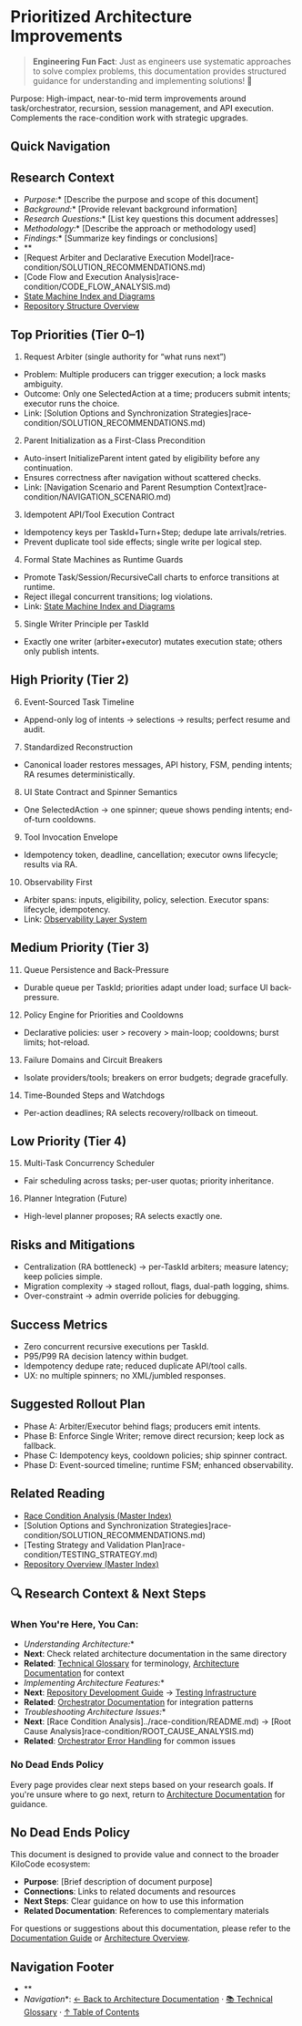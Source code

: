 # Prioritized Architecture Improvements

> **Engineering Fun Fact**: Just as engineers use systematic approaches to solve complex problems, this documentation provides structured guidance for understanding and implementing solutions! 🔧

Purpose: High-impact, near-to-mid term improvements around task/orchestrator, recursion, session
management, and API execution. Complements the race-condition work with strategic upgrades.

## Quick Navigation

## Research Context
- *Purpose:*\* \[Describe the purpose and scope of this document]
- *Background:*\* \[Provide relevant background information]
- *Research Questions:*\* \[List key questions this document addresses]
- *Methodology:*\* \[Describe the approach or methodology used]
- *Findings:*\* \[Summarize key findings or conclusions]
- \*\*
- \[Request Arbiter and Declarative Execution Model]race-condition/SOLUTION\_RECOMMENDATIONS.md)
- \[Code Flow and Execution Analysis]race-condition/CODE\_FLOW\_ANALYSIS.md)
- [State Machine Index and Diagrams](README.md)
- [Repository Structure Overview](../../architecture/../repository/REPOSITORY_STRUCTURE.md)

## Top Priorities (Tier 0–1)
1. Request Arbiter (single authority for “what runs next”)
- Problem: Multiple producers can trigger execution; a lock masks ambiguity.
- Outcome: Only one SelectedAction at a time; producers submit intents; executor runs the choice.
- Link:
  \[Solution Options and Synchronization Strategies]race-condition/SOLUTION\_RECOMMENDATIONS.md)
2. Parent Initialization as a First-Class Precondition
- Auto-insert InitializeParent intent gated by eligibility before any continuation.
- Ensures correctness after navigation without scattered checks.
- Link: \[Navigation Scenario and Parent Resumption Context]race-condition/NAVIGATION\_SCENARIO.md)
3. Idempotent API/Tool Execution Contract
- Idempotency keys per TaskId+Turn+Step; dedupe late arrivals/retries.
- Prevent duplicate tool side effects; single write per logical step.
4. Formal State Machines as Runtime Guards
- Promote Task/Session/RecursiveCall charts to enforce transitions at runtime.
- Reject illegal concurrent transitions; log violations.
- Link: [State Machine Index and Diagrams](README.md)
5. Single Writer Principle per TaskId
- Exactly one writer (arbiter+executor) mutates execution state; others only publish intents.

## High Priority (Tier 2)
6. Event-Sourced Task Timeline
- Append-only log of intents → selections → results; perfect resume and audit.
7. Standardized Reconstruction
- Canonical loader restores messages, API history, FSM, pending intents; RA resumes
  deterministically.
8. UI State Contract and Spinner Semantics
- One SelectedAction → one spinner; queue shows pending intents; end-of-turn cooldowns.
9. Tool Invocation Envelope
- Idempotency token, deadline, cancellation; executor owns lifecycle; results via RA.
10. Observability First
- Arbiter spans: inputs, eligibility, policy, selection. Executor spans: lifecycle, idempotency.
- Link: [Observability Layer System](./OBSERVABILITY_LAYER_SYSTEM.md)

## Medium Priority (Tier 3)
11. Queue Persistence and Back-Pressure
- Durable queue per TaskId; priorities adapt under load; surface UI back-pressure.
12. Policy Engine for Priorities and Cooldowns
- Declarative policies: user > recovery > main-loop; cooldowns; burst limits; hot-reload.
13. Failure Domains and Circuit Breakers
- Isolate providers/tools; breakers on error budgets; degrade gracefully.
14. Time-Bounded Steps and Watchdogs
- Per-action deadlines; RA selects recovery/rollback on timeout.

## Low Priority (Tier 4)
15. Multi-Task Concurrency Scheduler
- Fair scheduling across tasks; per-user quotas; priority inheritance.
16. Planner Integration (Future)
- High-level planner proposes; RA selects exactly one.

## Risks and Mitigations
- Centralization (RA bottleneck) → per-TaskId arbiters; measure latency; keep policies simple.
- Migration complexity → staged rollout, flags, dual-path logging, shims.
- Over-constraint → admin override policies for debugging.

## Success Metrics
- Zero concurrent recursive executions per TaskId.
- P95/P99 RA decision latency within budget.
- Idempotency dedupe rate; reduced duplicate API/tool calls.
- UX: no multiple spinners; no XML/jumbled responses.

## Suggested Rollout Plan
- Phase A: Arbiter/Executor behind flags; producers emit intents.
- Phase B: Enforce Single Writer; remove direct recursion; keep lock as fallback.
- Phase C: Idempotency keys, cooldown policies; ship spinner contract.
- Phase D: Event-sourced timeline; runtime FSM; enhanced observability.

## Related Reading
- [Race Condition Analysis (Master Index)](./API_DUPLICATION_RACE_CONDITION_ANALYSIS.md)
- \[Solution Options and Synchronization Strategies]race-condition/SOLUTION\_RECOMMENDATIONS.md)
- \[Testing Strategy and Validation Plan]race-condition/TESTING\_STRATEGY.md)
- [Repository Overview (Master Index)](./REPOSITORY_OVERVIEW.md)

## 🔍 Research Context & Next Steps

### When You're Here, You Can:
- *Understanding Architecture:*\*
- **Next**: Check related architecture documentation in the same directory
- **Related**: [Technical Glossary](../GLOSSARY.md) for terminology,
  [Architecture Documentation](README.md) for context
- *Implementing Architecture Features:*\*
- **Next**: [Repository Development Guide](../repository/DEVELOPMENT_GUIDE.md) →
  [Testing Infrastructure](../repository/TESTING_INFRASTRUCTURE.md)
- **Related**: [Orchestrator Documentation](../../../../../../../orchestrator/README.md) for integration patterns
- *Troubleshooting Architecture Issues:*\*
- **Next**: \[Race Condition Analysis]../race-condition/README.md) →
  \[Root Cause Analysis]race-condition/ROOT\_CAUSE\_ANALYSIS.md)
- **Related**: [Orchestrator Error Handling](../../../../../../../orchestrator/ORCHESTRATOR_ERROR_HANDLING.md) for
  common issues

### No Dead Ends Policy

Every page provides clear next steps based on your research goals. If you're unsure where to go
next, return to [Architecture Documentation](README.md) for guidance.

## No Dead Ends Policy

This document is designed to provide value and connect to the broader KiloCode ecosystem:
- **Purpose**: \[Brief description of document purpose]
- **Connections**: Links to related documents and resources
- **Next Steps**: Clear guidance on how to use this information
- **Related Documentation**: References to complementary materials

For questions or suggestions about this documentation, please refer to the [Documentation Guide](../../../../../../../DOCUMENTATION_GUIDE.md) or [Architecture Overview](../../../../../../../../architecture/README.md).

## Navigation Footer
- \*\*
- *Navigation*\*: [← Back to Architecture Documentation](README.md) ·
  [📚 Technical Glossary](../GLOSSARY.md) · [↑ Table of Contents](#-research-context--next-steps)

